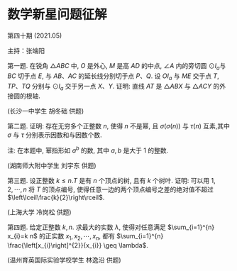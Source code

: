# 数学新星问题征解 

第四十期 (2021.05)

主持：张端阳

第一题. 在锐角 $\triangle A B C$ 中, $O$ 是外心, $M$ 是高 $A D$ 的中点, $\angle A$ 内的旁切圆 $\odot I_{a}$与 $B C$ 切于点 $E$, 与 $A B 、 A C$ 的延长线分别切于点 $P 、 Q$. 设 $O I_{a}$ 与 $M E$ 交于点 $T, T P 、 T Q$ 分别与 $\odot I_{a}$ 交于另一点 $X 、 Y$. 证明: 直线 $A T$ 是 $\triangle A B X$ 与 $\triangle A C Y$ 的外接圆的根轴.

(长沙一中学生 胡冬础 供题)

第二题. 证明: 存在无穷多个正整数 $n$, 使得 $n$ 不是幂, 且 $\sigma(\sigma(n))$ 与 $\tau(n)$ 互素,其中 $\sigma$ 与 $\tau$ 分别表示因数和与因数个数.

注: 在本题中, 幂指形如 $a^{b}$ 的数, 其中 $a, b$ 是大于 1 的整数.

(湖南师大附中学生 刘宇东 供题)

第三题. 设正整数 $k \leq n . T$ 是有 $n$ 个顶点的树, 且有 $k$ 个树叶. 证明: 可以用 $1,2, \cdots, n$ 将 $T$ 的顶点编号, 使得任意一边的两个顶点编号之差的绝对值不超过 $\left\lceil\frac{k}{2}\right\rceil$.

(上海大学 冷岗松 供题)

第四题. 给定正整数 $k, n$. 求最大的实数 $\lambda$, 使得对任意满足 $\sum_{i=1}^{n} x_{i}=k n$ 的正实数 $x_{1}, x_{2}, \cdots, x_{n}$, 都有 $\sum_{i=1}^{n} \frac{\left[x_{i}\right]^{2}}{x_{i}} \geq \lambda$.

(温州育英国际实验学校学生 林逸沿 供题)

